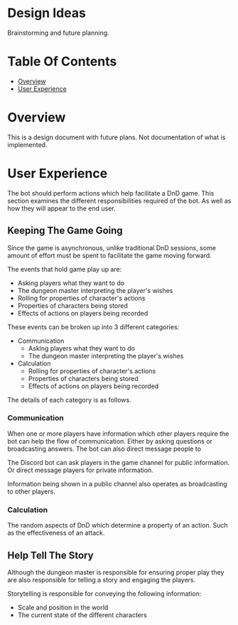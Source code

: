 # Design Ideas
Brainstorming and future planning.

# Table Of Contents
- [Overview](#overview)
- [User Experience](#user-experience)

# Overview
This is a design document with future plans. Not documentation of what is implemented.

# User Experience
The bot should perform actions which help facilitate a DnD game. This section examines the different responsibilities required of the bot. As well as how they will appear to the end user.

## Keeping The Game Going
Since the game is asynchronous, unlike traditional DnD sessions, some amount of effort must be spent to facilitate the game moving forward.

The events that hold game play up are:

- Asking players what they want to do
- The dungeon master interpreting the player's wishes
- Rolling for properties of character's actions
- Properties of characters being stored
- Effects of actions on players being recorded

These events can be broken up into 3 different categories:

- Communication
  - Asking players what they want to do
  - The dungeon master interpreting the player's wishes
- Calculation
  - Rolling for properties of character's actions
  - Properties of characters being stored
  - Effects of actions on players being recorded
  
The details of each category is as follows.

### Communication
When one or more players have information which other players require the bot can help the flow of communication. Either by asking questions or broadcasting answers. The bot can also direct message people to 

The Discord bot can ask players in the game channel for public information. Or direct message players for private information.

Information being shown in a public channel also operates as broadcasting to other players.

### Calculation
The random aspects of DnD which determine a property of an action. Such as the effectiveness of an attack.

## Help Tell The Story
Although the dungeon master is responsible for ensuring proper play they are also responsible for telling a story and engaging the players.

Storytelling is responsible for conveying the following information:

- Scale and position in the world
- The current state of the different characters
